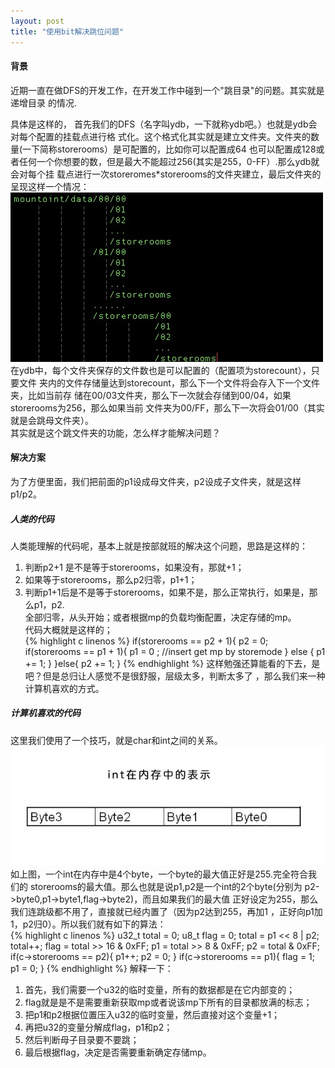 ```yaml
---
layout: post
title: "使用bit解决跳位问题"
---
```

#### 背景
近期一直在做DFS的开发工作，在开发工作中碰到一个"跳目录"的问题。其实就是递增目录
的情况.  

具体是这样的，
首先我们的DFS（名字叫ydb，一下就称ydb吧。）也就是ydb会对每个配置的挂载点进行格
式化。这个格式化其实就是建立文件夹。文件夹的数量(一下简称storerooms）是可配置的，比如你可以配置成64
也可以配置成128或者任何一个你想要的数，但是最大不能超过256(其实是255，0-FF）.那么ydb就会对每个挂
载点进行一次storeromes*storerooms的文件夹建立，最后文件夹的呈现这样一个情况：  
![dirs-style](dirs.png)  
在ydb中，每个文件夹保存的文件数也是可以配置的（配置项为storecount），只要文件
夹内的文件存储量达到storecount，那么下一个文件将会存入下一个文件夹，比如当前存
储在00/03文件夹，那么下一次就会存储到00/04，如果storerooms为256，那么如果当前
文件夹为00/FF，那么下一次将会01/00（其实就是会跳母文件夹）。  
其实就是这个跳文件夹的功能，怎么样才能解决问题？  

#### 解决方案
为了方便里面，我们把前面的p1设成母文件夹，p2设成子文件夹，就是这样p1/p2。  
##### 人类的代码
人类能理解的代码呢，基本上就是按部就班的解决这个问题，思路是这样的：  
1. 判断p2+1 是不是等于storerooms，如果没有，那就+1；  
2. 如果等于storerooms，那么p2归零，p1+1；  
3. 判断p1+1后是不是等于storerooms，如果不是，那么正常执行，如果是，那么p1，p2.  
全部归零，从头开始；或者根据mp的负载均衡配置，决定存储的mp。  
代码大概就是这样的；  
{% highlight c linenos %}
if(storerooms == p2 + 1){
    p2 = 0;
    if(storerooms == p1 + 1){
        p1 = 0 ;
        //insert get mp by storemode
    } else {
        p1 += 1;
    }
}else{
    p2 += 1;
}
    {% endhighlight %}
这样勉强还算能看的下去，是吧？但是总归让人感觉不是很舒服，层级太多，判断太多了
，那么我们来一种计算机喜欢的方式。  
##### 计算机喜欢的代码
这里我们使用了一个技巧，就是char和int之间的关系。  
![int](int.jpg)  
如上图，一个int在内存中是4个byte，一个byte的最大值正好是255.完全符合我们的
storerooms的最大值。那么也就是说p1,p2是一个int的2个byte(分别为
        p2->byte0,p1->byte1,flag->byte2)，而且如果我们的最大值
正好设定为255，那么我们连跳级都不用了，直接就已经内置了（因为p2达到255，再加1
，正好向p1加1，p2归0）。所以我们就有如下的算法：  
{% highlight c linenos %}
u32_t total = 0;
u8_t flag = 0;
total = p1 << 8 | p2;
total++;
flag = total >> 16 & 0xFF;
p1 = total >> 8 & 0xFF;
p2 = total & 0xFF;
if(c->storerooms == p2){
    p1++;
    p2 = 0;
}
if(c->storerooms == p1){
    flag = 1;
    p1 = 0;
}
    {% endhighlight %}
解释一下：  
1. 首先，我们需要一个u32的临时变量，所有的数据都是在它内部变的；  
2. flag就是是不是需要重新获取mp或者说该mp下所有的目录都放满的标志；  
3. 把p1和p2根据位置压入u32的临时变量，然后直接对这个变量+1；  
4. 再把u32的变量分解成flag，p1和p2；  
5. 然后判断母子目录要不要跳；  
6. 最后根据flag，决定是否需要重新确定存储mp。




